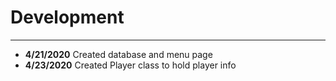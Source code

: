# Development

---
- **4/21/2020** Created database and menu page
- **4/23/2020** Created Player class to hold player info